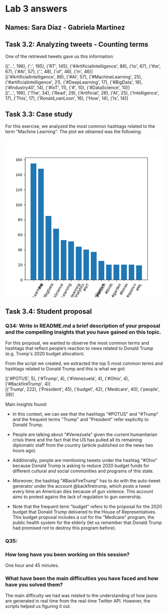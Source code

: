 # Lab 3 answers

## Names: Sara Díaz - Gabriela Martinez

## Task 3.2: Analyzing tweets - Counting terms

One of the retrieved tweets gave us this information:

[('…', 196), (':', 195), ('RT', 145), ('#ArtificialIntelligence', 86), ('to', 67), ('the', 67), ('#AI', 57), ('.', 48), ('of', 46), ('in', 46)]<br/>
[('#ArtificialIntelligence', 86), ('#AI', 57), ('#MachineLearning', 25), ('#artificialintelligence', 21), ('#DeepLearning', 17), ('#BigData', 16), ('#Industry40', 14), ('#IoT', 11), ('#', 10), ('#DataScience', 10)]<br/>
[('…', 196), ('The', 34), ('Read', 29), ('Artificial', 26), ('AI', 25), ('Intelligence', 17), ('This', 17), ('Ronald_vanLoon', 16), ('How', 14), ('Is', 14)]<br/>

## Task 3.3: Case study

For this exercise, we analyzed the most common hashtags related to the term "Machine Learning". The plot we obtained was the following:

![Plot related to machine learning](https://github.com/mgmartinezl/CLOUD-COMPUTING-CLASS-2019/blob/master/Labs-solutions/Lab3/CaseStudy.png)

## Task 3.4: Student proposal

### Q34: Write in README.md a brief description of your proposal and the compelling insights that you have gained on this topic.

For this proposal, we wanted to observe the most common terms and hashtags that reflect people’s reaction to news related to Donald Trump (e.g. Trump's 2020 budget allocation).

From the script we created, we extracted the top 5 most common terms and hashtags related to Donald Trump and this is what we got:

[('#POTUS', 5), ('#Trump', 4), ('#Venezuela', 4), ('#Ohio', 4), ('#BackfireTrump', 4)]<br/>
[('Trump', 222), ('President', 45), ('budget', 42), ('Medicare', 40), ('people', 39)]<br/>

Main insights found:

* In this context, we can see that the hashtags "#POTUS" and "#Trump" and the frequent terms "Trump" and "President" refer explicitly to Donald Trump. 

* People are talking about "#Venezuela" given the current humanitarian crisis there and the fact that the US has pulled all its remaining diplomatic staff from the country (article published on the news two hours ago).

* Additionally, people are mentioning tweets under the hashtag "#Ohio" because Donald Trump is asking to reduce 2020 budget funds for different cultural and social communities and programs of this state.

* Moreover, the hashtag "#BackFireTrump" has to do with the auto-tweet generator under the account @backfiretrump, which posts a tweet every time an American dies because of gun violence. This account aims to protest agains the lack of regulation to gun ownership.

* Note that the frequent term "budget" refers to the proposal for the 2020 budget that Donald Trump delivered to the House of Representatives. This budget proposal includes a cut for the "Medicare" program, the public health system for the elderly (let us remember that Donald Trump had promised not to destroy this program before).

### Q35: 
### How long have you been working on this session?
One hour and 45 minutes.

### What have been the main difficulties you have faced and how have you solved them?
The main difficulty we had was related to the understanding of how jsons are generated in real time from the real-time Twitter API. However, the scripts helped us figuring it out.
